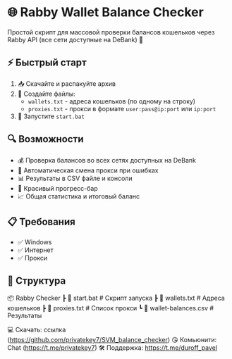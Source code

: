 # 🌐 Rabby Wallet Balance Checker

Простой скрипт для массовой проверки балансов кошельков через Rabby API (все сети доступные на DeBank) 🚀

## ⚡ Быстрый старт

1. 📥 Скачайте и распакуйте архив
2. 📝 Создайте файлы:
   - `wallets.txt` - адреса кошельков (по одному на строку)
   - `proxies.txt` - прокси в формате `user:pass@ip:port` или `ip:port`
3. 🚀 Запустите `start.bat`

## 🔍 Возможности

- 💰 Проверка балансов во всех сетях доступных на DeBank
- 🔄 Автоматическая смена прокси при ошибках
- 📊 Результаты в CSV файле и консоли
- 💫 Красивый прогресс-бар
- 📈 Общая статистика и итоговый баланс

## 📋 Требования

- ✅ Windows
- ✅ Интернет
- ✅ Прокси

## 📁 Структура

📦 Rabby Checker
 ┣ 📜 start.bat         # Скрипт запуска
 ┣ 📜 wallets.txt       # Адреса кошельков
 ┣ 📜 proxies.txt       # Список прокси
 ┗ 📜 wallet-balances.csv # Результаты

 💻 Скачать:  ссылка (https://github.com/privatekey7/SVM_balance_checker)
 😘 Комьюнити: Chat (https://t.me/privatekey7)
 🛠 Поддержка: https://t.me/duroff_pavel
